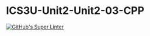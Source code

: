# ICS3U-Unit2-Unit2-03-CPP

[![GitHub's Super Linter](https://github.com/Samuel-Webster-178/ICS3U-Unit4-Unit4-03-CPP/workflows/GitHub's%20Super%20Linter/badge.svg)](https://github.com/Samuel-Webster-178/ICS3U-Unit4-Unit4-03-CPP/actions)
